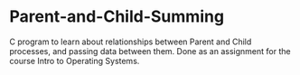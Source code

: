 # Parent-and-Child-Summing
C program to learn about relationships between Parent and Child processes, and passing data between them. Done as an assignment for the course Intro to Operating Systems.
